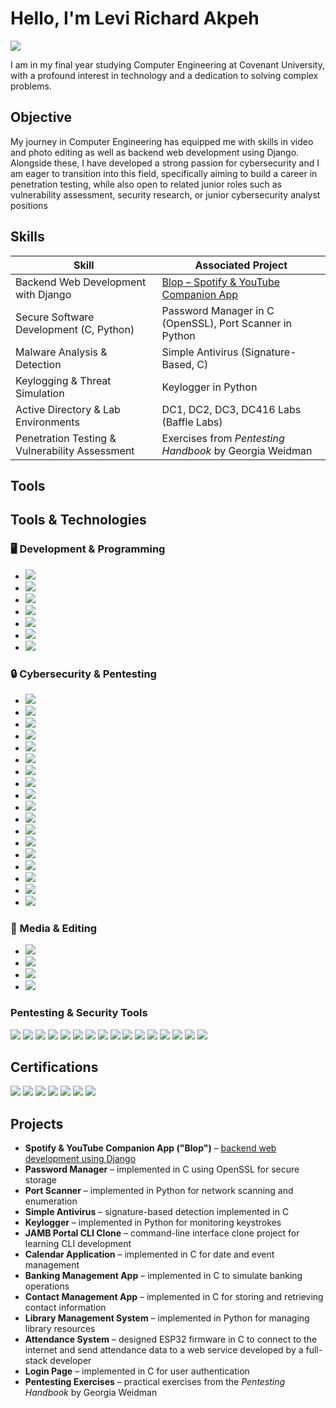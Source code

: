 # Hello, I'm Levi Richard Akpeh
<a href="https://linkedin.com"><img src="https://img.shields.io/badge/-LinkedIn-0072b1?&style=for-the-badge&logo=linkedin&logoColor=white" /></a>



I am in my final year studying Computer Engineering at Covenant University, with a profound interest in technology and a dedication to solving complex problems.

## Objective

My journey in Computer Engineering has equipped me with skills in video and photo editing as well as backend web development using Django. Alongside these, I have developed a strong passion for cybersecurity and I am eager to transition into this field, specifically aiming to build a career in penetration testing, while also open to related junior roles such as vulnerability assessment, security research, or junior cybersecurity analyst positions
## Skills


| Skill                                         | Associated Project                                                                 |
|-----------------------------------------------|------------------------------------------------------------------------------------|
| Backend Web Development with Django           | <a href="https://github.com/LeviRichard/Backen-Django-project">Blop – Spotify & YouTube Companion App</a>                                           |
| Secure Software Development (C, Python)       | Password Manager in C (OpenSSL), Port Scanner in Python                            |
| Malware Analysis & Detection                  | Simple Antivirus (Signature-Based, C)                                              |
| Keylogging & Threat Simulation                | Keylogger in Python                                                                |
| Active Directory & Lab Environments           | DC1, DC2, DC3, DC416 Labs (Baffle Labs)                                            |
| Penetration Testing & Vulnerability Assessment| Exercises from *Pentesting Handbook* by Georgia Weidman                            |


## Tools

## Tools & Technologies

### 🖥️ Development & Programming
- <a href="https://www.python.org/"><img src="https://img.shields.io/badge/-Python-3776AB?&style=for-the-badge&logo=python&logoColor=white" /></a>  
- <a href="https://en.wikipedia.org/wiki/C_(programming_language)"><img src="https://img.shields.io/badge/-C-00599C?&style=for-the-badge&logo=c&logoColor=white" /></a>  
- <a href="https://www.djangoproject.com/"><img src="https://img.shields.io/badge/-Django-092E20?&style=for-the-badge&logo=django&logoColor=white" /></a>  
- <a href="https://git-scm.com/"><img src="https://img.shields.io/badge/-Git-F05032?&style=for-the-badge&logo=git&logoColor=white" /></a>  
- <a href="https://code.visualstudio.com/"><img src="https://img.shields.io/badge/-VS%20Code-007ACC?&style=for-the-badge&logo=visual-studio-code&logoColor=white" /></a>  
- <a href="https://neovim.io/"><img src="https://img.shields.io/badge/-Neovim-57A143?&style=for-the-badge&logo=neovim&logoColor=white" /></a>  
- <a href="https://ubuntu.com/"><img src="https://img.shields.io/badge/-Ubuntu-E95420?&style=for-the-badge&logo=ubuntu&logoColor=white" /></a>  

### 🔒 Cybersecurity & Pentesting
- <a href="https://www.metasploit.com/"><img src="https://img.shields.io/badge/-Metasploit-4A4A4A?&style=for-the-badge&logo=metasploit&logoColor=white" /></a>  
- <a href="https://nmap.org/"><img src="https://img.shields.io/badge/-Nmap-9C2D0F?&style=for-the-badge&logo=nmap&logoColor=white" /></a>  
- <a href="https://www.tenable.com/products/nessus"><img src="https://img.shields.io/badge/-Nessus-DA1E28?&style=for-the-badge&logo=nessus&logoColor=white" /></a>  
- <a href="https://www.openvas.org/"><img src="https://img.shields.io/badge/-OpenVAS-4E9A06?&style=for-the-badge&logo=linux&logoColor=white" /></a>  
- <a href="https://www.maltego.com/"><img src="https://img.shields.io/badge/-Maltego-009999?&style=for-the-badge&logo=maltego&logoColor=white" /></a>  
- <a href="https://github.com/nullsecuritynet/tools"><img src="https://img.shields.io/badge/-Hyperion-000000?&style=for-the-badge&logo=gnu&logoColor=white" /></a>  
- <a href="https://github.com/Veil-Framework/Veil"><img src="https://img.shields.io/badge/-Veil_Evasion-0078D7?&style=for-the-badge&logo=veil&logoColor=white" /></a>  
- <a href="https://www.ettercap-project.org/"><img src="https://img.shields.io/badge/-Ettercap-CC0000?&style=for-the-badge&logo=ettercap&logoColor=white" /></a>  
- <a href="https://www.wireshark.org/"><img src="https://img.shields.io/badge/-Wireshark-005C9C?&style=for-the-badge&logo=wireshark&logoColor=white" /></a>  
- <a href="https://sqlmap.org/"><img src="https://img.shields.io/badge/-SQLmap-FF6600?&style=for-the-badge&logo=sql&logoColor=white" /></a>  
- <a href="https://cirt.net/Nikto2"><img src="https://img.shields.io/badge/-Nikto-000000?&style=for-the-badge&logo=nikto&logoColor=white" /></a>  
- <a href="https://wpscan.com/"><img src="https://img.shields.io/badge/-WPScan-21759B?&style=for-the-badge&logo=wordpress&logoColor=white" /></a>  
- <a href="https://portswigger.net/burp"><img src="https://img.shields.io/badge/-Burp_Suite-F15A24?&style=for-the-badge&logo=burp&logoColor=white" /></a>  
- <a href="https://www.openssl.org/"><img src="https://img.shields.io/badge/-OpenSSL-000000?&style=for-the-badge&logo=openssl&logoColor=white" /></a>  
- <a href="https://github.com/OJ/gobuster"><img src="https://img.shields.io/badge/-Gobuster-FF6600?&style=for-the-badge&logo=github&logoColor=white" /></a>  
- <a href="https://www.openwall.com/john/"><img src="https://img.shields.io/badge/-John_the_Ripper-000000?&style=for-the-badge&logo=johntheripper&logoColor=white" /></a>  
- <a href="https://github.com/vanhauser-thc/thc-hydra"><img src="https://img.shields.io/badge/-Hydra-FF0000?&style=for-the-badge&logo=hydra&logoColor=white" /></a>  
- <a href="https://www.linux.org/"><img src="https://img.shields.io/badge/-Linux-FCC624?&style=for-the-badge&logo=linux&logoColor=black" /></a>  

### 🎨 Media & Editing
- <a href="https://www.adobe.com/products/photoshop.html"><img src="https://img.shields.io/badge/-Photoshop-31A8FF?&style=for-the-badge&logo=adobe-photoshop&logoColor=white" /></a>  
- <a href="https://www.adobe.com/products/premiere.html"><img src="https://img.shields.io/badge/-Premiere_Pro-FF0000?&style=for-the-badge&logo=adobe-premiere&logoColor=white" /></a>  
- <a href="https://www.capcut.com/"><img src="https://img.shields.io/badge/-CapCut-FF0050?&style=for-the-badge&logo=capcut&logoColor=white" /></a>  
- <a href="https://www.canva.com/"><img src="https://img.shields.io/badge/-Canva-00C4CC?&style=for-the-badge&logo=canva&logoColor=white" /></a>  

### Pentesting & Security Tools
<div>
    <a href="https://nmap.org/"><img src="https://img.shields.io/badge/-Nmap-9C2D0F?&style=for-the-badge&logo=nmap&logoColor=white" /></a>
    <a href="https://www.metasploit.com/"><img src="https://img.shields.io/badge/-Metasploit-4A4A4A?&style=for-the-badge&logo=metasploit&logoColor=white" /></a>
    <a href="https://www.tenable.com/products/nessus"><img src="https://img.shields.io/badge/-Nessus-DA1E28?&style=for-the-badge&logo=nessus&logoColor=white" /></a>
    <a href="https://www.openvas.org/"><img src="https://img.shields.io/badge/-OpenVAS-4E9A06?&style=for-the-badge&logo=linux&logoColor=white" /></a>
    <a href="https://www.maltego.com/"><img src="https://img.shields.io/badge/-Maltego-009999?&style=for-the-badge&logo=maltego&logoColor=white" /></a>
    <a href="https://github.com/Veil-Framework/Veil"><img src="https://img.shields.io/badge/-Veil_Evasion-0078D7?&style=for-the-badge&logo=veil&logoColor=white" /></a>
    <a href="https://www.ettercap-project.org/"><img src="https://img.shields.io/badge/-Ettercap-CC0000?&style=for-the-badge&logo=ettercap&logoColor=white" /></a>
    <a href="https://www.wireshark.org/"><img src="https://img.shields.io/badge/-Wireshark-005C9C?&style=for-the-badge&logo=wireshark&logoColor=white" /></a>
    <a href="https://sqlmap.org/"><img src="https://img.shields.io/badge/-SQLmap-FF6600?&style=for-the-badge&logo=sql&logoColor=white" /></a>
    <a href="https://wpscan.com/"><img src="https://img.shields.io/badge/-WPScan-21759B?&style=for-the-badge&logo=wordpress&logoColor=white" /></a>
    <a href="https://portswigger.net/burp"><img src="https://img.shields.io/badge/-Burp_Suite-F15A24?&style=for-the-badge&logo=burp&logoColor=white" /></a>
    <a href="https://www.openssl.org/"><img src="https://img.shields.io/badge/-OpenSSL-000000?&style=for-the-badge&logo=openssl&logoColor=white" /></a>
    <a href="https://github.com/OJ/gobuster"><img src="https://img.shields.io/badge/-Gobuster-FF6600?&style=for-the-badge&logo=github&logoColor=white" /></a>
    <a href="https://www.openwall.com/john/"><img src="https://img.shields.io/badge/-John_the_Ripper-000000?&style=for-the-badge&logo=johntheripper&logoColor=white" /></a>
    <a href="https://github.com/vanhauser-thc/thc-hydra"><img src="https://img.shields.io/badge/-Hydra-FF0000?&style=for-the-badge&logo=hydra&logoColor=white" /></a>
    <a href="https://www.linux.org/"><img src="https://img.shields.io/badge/-Linux-FCC624?&style=for-the-badge&logo=linux&logoColor=black" /></a>
</div>


## Certifications
<div>
<img src="https://img.shields.io/badge/-HIIT_CEH-FF6600?&style=for-the-badge&logo=HiiT&logoColor=white" />
<img src="https://img.shields.io/badge/-HIIT_Security_Plus-FF0000?&style=for-the-badge&logo=CompTIA&logoColor=white" />
<img src="https://img.shields.io/badge/-HIIT_Python-3776AB?&style=for-the-badge&logo=python&logoColor=white" />
<img src="https://img.shields.io/badge/-HIIT_CCCNA-007ACC?&style=for-the-badge&logo=cisco&logoColor=white" />
<img src="https://img.shields.io/badge/-ISC2_CC-008080?&style=for-the-badge&logo=ISC2&logoColor=white" />
<img src="https://img.shields.io/badge/-CCNA_Cisco_Certificate_of_Completion-007ACC?&style=for-the-badge&logo=cisco&logoColor=white" />
<img src="https://img.shields.io/badge/-CEH_Cisco_Certificate_of_Completion-FF6600?&style=for-the-badge&logo=cisco&logoColor=white" />
</div>

## Projects
- **Spotify & YouTube Companion App ("Blop")** – <a href="https://github.com/LeviRichard/Backen-Django-project">backend web development using Django</a>  
- **Password Manager** – implemented in C using OpenSSL for secure storage  
- **Port Scanner** – implemented in Python for network scanning and enumeration  
- **Simple Antivirus** – signature-based detection implemented in C  
- **Keylogger** – implemented in Python for monitoring keystrokes  
- **JAMB Portal CLI Clone** – command-line interface clone project for learning CLI development  
- **Calendar Application** – implemented in C for date and event management  
- **Banking Management App** – implemented in C to simulate banking operations  
- **Contact Management App** – implemented in C for storing and retrieving contact information  
- **Library Management System** – implemented in Python for managing library resources  
- **Attendance System** – designed ESP32 firmware in C to connect to the internet and send attendance data to a web service developed by a full-stack developer  
- **Login Page** – implemented in C for user authentication  
- **Pentesting Exercises** – practical exercises from the *Pentesting Handbook* by Georgia Weidman  
 


